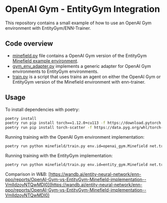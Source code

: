 # OpenAI Gym - EntityGym Integration

This repository contains a small example of how to use an OpenAI Gym environment with EntityGym/ENN-Trainer.


## Code overview

- [minefield.py](minefield/minefield.py) file contains a OpenAI Gym version of the EntityGym [Minefield example environment](https://github.com/entity-neural-network/entity-gym/blob/cb7e5a7d13edcc9ebbff6601511b21e5d555f73e/entity_gym/examples/minefield.py).
- [gym_env_adapter.py](minefield/gym_env_adapter.py) implements a generic adapter for OpenAI Gym environments to EntityGym environments.
- [train.py](train.py) is a script that uses trains an agent on either the OpenAI Gym or EntityGym version of the Minefield environment with enn-trainer.

## Usage

To install dependencies with poetry:

```bash
poetry install
poetry run pip install torch==1.12.0+cu113 -f https://download.pytorch.org/whl/cu113/torch_stable.html
poetry run pip install torch-scatter -f https://data.pyg.org/whl/torch-1.12.0+cu113.html
```

Running training with the OpenAI Gym environment implementation:

```bash
poetry run python minefield/train.py env.id=openai_gym.Minefield net.translation='(reference_entity: "Vehicle", position_features: ["_0", "_1"], rotation_angle_feature: "_2")'
```

Running training with the EntityGym implementation:

```bash
poetry run python minefield/train.py env.id=entity_gym.Minefield net.translation='(reference_entity: "Vehicle", position_features: ["x_pos", "y_pos"], rotation_vec_features: ["x_pos", "y_pos"])'
```

Comparison in W&B: [https://wandb.ai/entity-neural-network/enn-ppo/reports/OpenAI-Gym-vs-EntityGym-Minefield-implementation--VmlldzoyNTQwMDI0](https://wandb.ai/entity-neural-network/enn-ppo/reports/OpenAI-Gym-vs-EntityGym-Minefield-implementation--VmlldzoyNTQwMDI0)